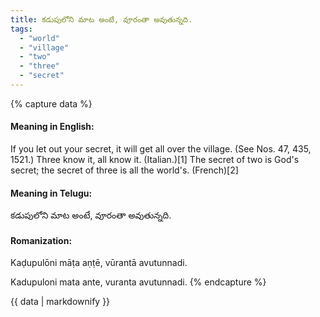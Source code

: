 ```yaml
---
title: కడుపులోని మాట అంటే, వూరంతా అవుతున్నది.
tags:
  - "world"
  - "village"
  - "two"
  - "three"
  - "secret"
---
```


{% capture data %}
#### Meaning in English:
If you let out your secret, it will get all over the village.
(See Nos. 47, 435, 1521.)
Three know it, all know it. (Italian.)[1]
The secret of two is God's secret; the secret of three is all the world's. (French)[2]

#### Meaning in Telugu:
కడుపులోని మాట అంటే, వూరంతా అవుతున్నది.

#### Romanization:
Kaḍupulōni māṭa aṇṭē, vūrantā avutunnadi.

Kadupuloni mata ante, vuranta avutunnadi.
{% endcapture %}

{{ data | markdownify }}

